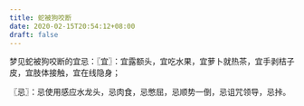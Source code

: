 ```yaml
---
title: 蛇被狗咬断
date: 2020-02-15T20:54:12+08:00
draft: false
---
```


梦见蛇被狗咬断的宜忌：〖宜〗：宜露额头，宜吃水果，宜萝卜就热茶，宜手剥桔子皮，宜肢体接触，宜在线隐身；

〖忌〗：忌使用感应水龙头，忌肉食，忌憋屈，忌顺势一倒，忌诅咒领导，忌挊。

